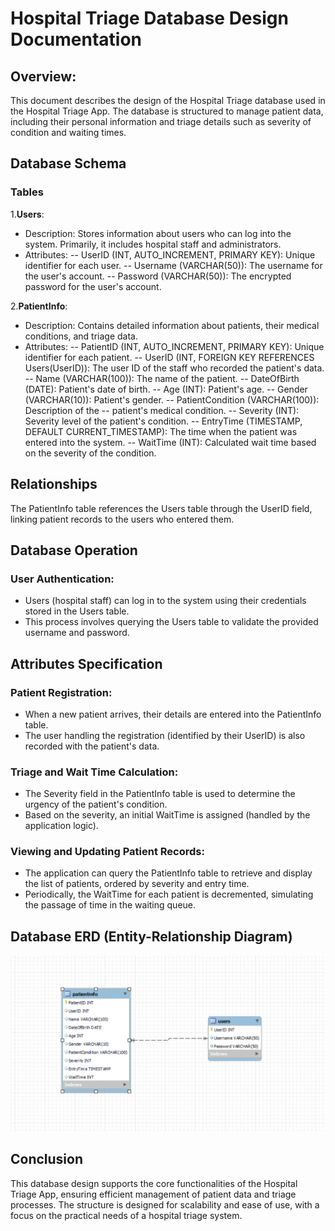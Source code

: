 # Hospital Triage Database Design Documentation

## Overview:
This document describes the design of the Hospital Triage database used in the Hospital Triage App. The database is structured to manage patient data, including their personal information and triage details such as severity of condition and waiting times.

## Database Schema
### Tables
1.**Users**:
- Description: Stores information about users who can log into the system. Primarily, it includes hospital staff and administrators.
- Attributes:
-- UserID (INT, AUTO_INCREMENT, PRIMARY KEY): Unique identifier for each user.
-- Username (VARCHAR(50)): The username for the user's account.
-- Password (VARCHAR(50)): The encrypted password for the user's account.

2.**PatientInfo**:
- Description: Contains detailed information about patients, their medical conditions, and triage data.
- Attributes:
-- PatientID (INT, AUTO_INCREMENT, PRIMARY KEY): Unique identifier for each patient.
-- UserID (INT, FOREIGN KEY REFERENCES Users(UserID)): The user ID of the staff who recorded the patient's data.
-- Name (VARCHAR(100)): The name of the patient.
-- DateOfBirth (DATE): Patient's date of birth.
-- Age (INT): Patient's age.
-- Gender (VARCHAR(10)): Patient's gender.
-- PatientCondition (VARCHAR(100)): Description of the -- patient's medical condition.
-- Severity (INT): Severity level of the patient's condition.
-- EntryTime (TIMESTAMP, DEFAULT CURRENT_TIMESTAMP): The time when the patient was entered into the system.
-- WaitTime (INT): Calculated wait time based on the severity of the condition.


## Relationships
The PatientInfo table references the Users table through the UserID field, linking patient records to the users who entered them.

## Database Operation
### User Authentication:
- Users (hospital staff) can log in to the system using their credentials stored in the Users table.
- This process involves querying the Users table to validate the provided username and password.
## Attributes Specification

### Patient Registration:
- When a new patient arrives, their details are entered into the PatientInfo table.
- The user handling the registration (identified by their UserID) is also recorded with the patient's data.

### Triage and Wait Time Calculation:
- The Severity field in the PatientInfo table is used to determine the urgency of the patient's condition.
- Based on the severity, an initial WaitTime is assigned (handled by the application logic).

### Viewing and Updating Patient Records:
- The application can query the PatientInfo table to retrieve and display the list of patients, ordered by severity and entry time.
- Periodically, the WaitTime for each patient is decremented, simulating the passage of time in the waiting queue.

## Database ERD (Entity-Relationship Diagram)
![Database Schema](schema.png)


## Conclusion
This database design supports the core functionalities of the Hospital Triage App, ensuring efficient management of patient data and triage processes. The structure is designed for scalability and ease of use, with a focus on the practical needs of a hospital triage system.